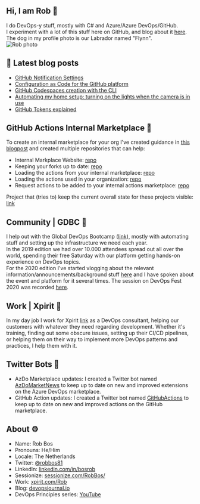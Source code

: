 ## Hi, I am Rob :wave:
I do DevOps-y stuff, mostly with C# and Azure/Azure DevOps/GitHub.  
I experiment with a lot of this stuff here on GitHub, and blog about it [here](https://devopsjournal.io).   
The dog in my profile photo is our Labrador named "Flynn".   
![Rob photo](https://devopsjournal.io/images/rob_photo.png)  

## 🍵 Latest blog posts
<!-- BLOG-POST-LIST:START -->
- [GitHub Notification Settings](https://devopsjournal.io/blog/2022/03/12/GitHub-notification-settings)
- [Configuration as Code for the GitHub platform](https://devopsjournal.io/blog/2022/03/12/GitHub-config-as-code)
- [GitHub Codespaces creation with the CLI](https://devopsjournal.io/blog/2022/01/26/GitHub-Codespace-creation-with-the-cli)
- [Automating my home setup: turning on the lights when the camera is in use](https://devopsjournal.io/blog/2022/01/17/Automating-my-presence)
- [GitHub Tokens explained](https://devopsjournal.io/blog/2022/01/03/GitHub-Tokens)
<!-- BLOG-POST-LIST:END -->

## GitHub Actions Internal Marketplace 🍵
To create an internal marketplace for your org I've created guidance in [this blogpost](https://devopsjournal.io/blog/2021/10/14/GitHub-Actions-Internal-Marketplace) and created multiple repositories that can help:
* Internal Markplace Website: [repo](https://github.com/rajbos/github-actions-requests)
* Keeping your forks up to date: [repo](https://github.com/rajbos/github-fork-updater)
* Loading the actions from your internal marketplace: [repo](https://github.com/rajbos/github-action-load-available-actions)
* Loading the actions used in your organization: [repo](https://github.com/rajbos/github-action-load-used-actions)  
* Request actions to be added to your internal actions marketplace: [repo](https://github.com/rajbos/github-actions-requests)  

Project that (tries to) keep the current overall state for these projects visible: [link](https://github.com/users/rajbos/projects/1)

## Community | GDBC :otter:
I help out with the Global DevOps Bootcamp ([link](https://globaldevopsbootcamp.com)), mostly with automating stuff and setting up the infrastructure we need each year.  
In the 2019 edition we had over 10.000 attendees spread out all over the world, spending their free Saturday with our platform getting hands-on experience on DevOps topics.  
For the 2020 edition I've started vlogging about the relevant information/announcements/background stuff [here](https://www.youtube.com/playlist?list=PLCnpc4jNC9lBWh-oq3aaPfFP5_tUMy7ZJ) and I have spoken about the event and platform for it several times. The session on DevOps Fest 2020 was recorded [here](https://www.youtube.com/watch?v=JJOnXj3pbKU&list=PLuOBDBq7MW73LKG7492aCRpSkLqqlJp32&index=25).

## Work | Xpirit :hammer:
In my day job I work for Xpirit [link](https://www.xpirit.com/rob) as a DevOps consultant, helping our customers with whatever they need regarding development. 
Whether it's training, finding out some obscure issues, setting up their CI/CD pipelines, or helping them on their way to implement more DevOps patterns and practices, I help them with it.

## Twitter Bots :robot:
* AzDo Marketplace updates: I created a Twitter bot named [AzDoMarketNews](https://twitter.com/azdomarketnews) to keep up to date on new and improved extensions on the Azure DevOps marketplace.
* GitHub Action updates: I created a Twitter bot named [GitHubActions](https://twitter.com/GitHubActions) to keep up to date on new and improved actions on the GitHub marketplace.

## About :gear:
* Name: Rob Bos
* Pronouns: He/Him
* Locale: The Netherlands
* Twitter: [@robbos81](https://twitter.com/robbos81)
* LinkedIn: [linkedin.com/in/bosrob](https://linkedin.com/in/bosrob)
* Sessionize: [sessionize.com/RobBos/](https://sessionize.com/RobBos/)
* Work: [xpirit.com/Rob](https://xpirit.com/rob)
* Blog: [devopsjournal.io](https://devopsjournal.io)
* DevOps Principles series: [YouTube](https://www.youtube.com/playlist?list=PLXVVwOM8uv2wQyhQ7mB_Nv_iXyMuXf-GT)
